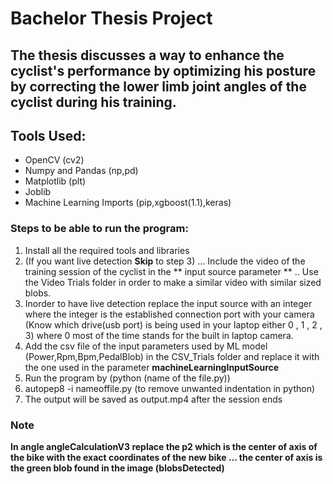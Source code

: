 # Bachelor Thesis Project
## The thesis discusses a way to enhance the cyclist's performance by optimizing his posture by correcting the lower limb joint angles of the cyclist during his training.
## Tools Used:
- OpenCV (cv2)
- Numpy and Pandas (np,pd)
- Matplotlib (plt)
- Joblib
- Machine Learning Imports (pip,xgboost(1.1),keras)

### Steps to be able to run the program:
1. Install all the required tools and libraries
2. (If you want live detection **Skip** to step 3) ... Include the video of the training session of the cyclist in the ** input source parameter ** .. Use the Video Trials folder in order to make a similar video with similar sized blobs.
3. Inorder to have live detection replace the input source with an integer where the integer is the established connection port with your camera (Know which drive(usb port) is being used in your laptop either 0 , 1 , 2 , 3) where 0 most of the time stands for the built in laptop camera. 
4. Add the csv file of the input parameters used by ML model (Power,Rpm,Bpm,PedalBlob) in the CSV_Trials folder and replace it with the one used in the parameter **machineLearningInputSource**
5. Run the program by (python (name of the file.py))
6. autopep8 -i nameoffile.py (to remove unwanted indentation in python)
7. The output will be saved as output.mp4 after the session ends
### Note 
**In angle angleCalculationV3 replace the p2 which is the center of axis of the bike with the exact coordinates of the new bike ... the center of axis is the green blob found in the image (blobsDetected)**